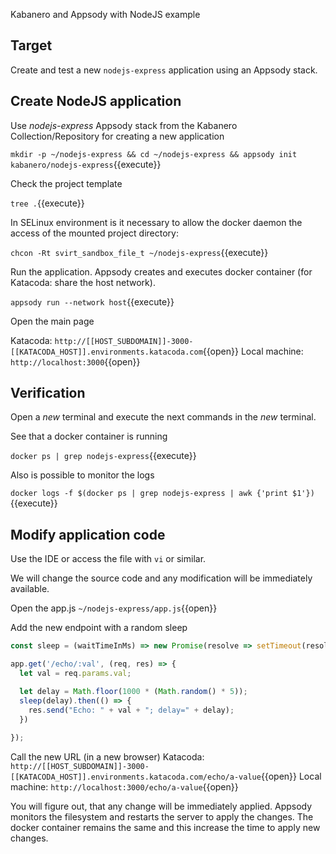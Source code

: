 Kabanero and Appsody with NodeJS example

## Target

Create and test a new `nodejs-express` application using an Appsody stack.


## Create NodeJS application

Use *nodejs-express* Appsody stack from the Kabanero Collection/Repository for creating a new application

`mkdir -p ~/nodejs-express && cd ~/nodejs-express && appsody init kabanero/nodejs-express`{{execute}}

Check the project template

`tree .`{{execute}}

In SELinux environment is it necessary to allow the docker daemon the access of the mounted project directory:

`chcon -Rt svirt_sandbox_file_t ~/nodejs-express`{{execute}}

Run the application. Appsody creates and executes docker container (for Katacoda: share the host network).

`appsody run --network host`{{execute}}

Open the main page

Katacoda: ``http://[[HOST_SUBDOMAIN]]-3000-[[KATACODA_HOST]].environments.katacoda.com``{{open}}
Local machine: `http://localhost:3000`{{open}}

## Verification

Open a *new* terminal and execute the next commands in the *new* terminal.

See that a docker container is running

`docker ps | grep nodejs-express`{{execute}}

Also is possible to monitor the logs

`docker logs -f $(docker ps | grep nodejs-express | awk {'print $1'})`{{execute}}



## Modify application code

Use the IDE or access the file with `vi` or similar.

We will change the source code and any modification will be immediately available.

Open the app.js
`~/nodejs-express/app.js`{{open}}

Add the new endpoint with a random sleep
```javascript
const sleep = (waitTimeInMs) => new Promise(resolve => setTimeout(resolve, waitTimeInMs));

app.get('/echo/:val', (req, res) => {
  let val = req.params.val;

  let delay = Math.floor(1000 * (Math.random() * 5)); 
  sleep(delay).then(() => {
    res.send("Echo: " + val + "; delay=" + delay);
  })
  
});
```

Call the new URL (in a new browser)
Katacoda: ``http://[[HOST_SUBDOMAIN]]-3000-[[KATACODA_HOST]].environments.katacoda.com/echo/a-value``{{open}}
Local machine: `http://localhost:3000/echo/a-value`{{open}}

You will figure out, that any change will be immediately applied. Appsody monitors the filesystem and restarts the server to apply the changes. The docker container remains the same and this increase the time to apply new changes.